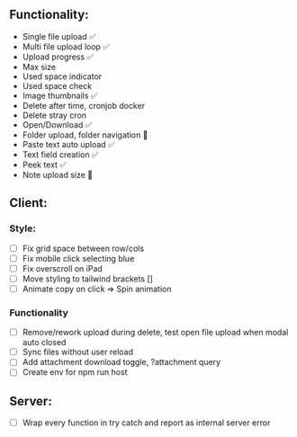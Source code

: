 ## Functionality:

- Single file upload ✅
- Multi file upload loop ✅
- Upload progress ✅
- Max size
- Used space indicator
- Used space check
- Image thumbnails ✅
- Delete after time, cronjob docker
- Delete stray cron
- Open/Download ✅
- Folder upload, folder navigation 🤔
- Paste text auto upload ✅
- Text field creation ✅
- Peek text ✅
- Note upload size 🤔

## Client:

### Style:

- [ ] Fix grid space between row/cols
- [ ] Fix mobile click selecting blue
- [ ] Fix overscroll on iPad
- [ ] Move styling to tailwind brackets []
- [ ] Animate copy on click => Spin animation

### Functionality

- [ ] Remove/rework upload during delete, test open file upload when modal auto closed
- [ ] Sync files without user reload
- [ ] Add attachment download toggle, ?attachment query
- [ ] Create env for npm run host

## Server:

- [ ] Wrap every function in try catch and report as internal server error
